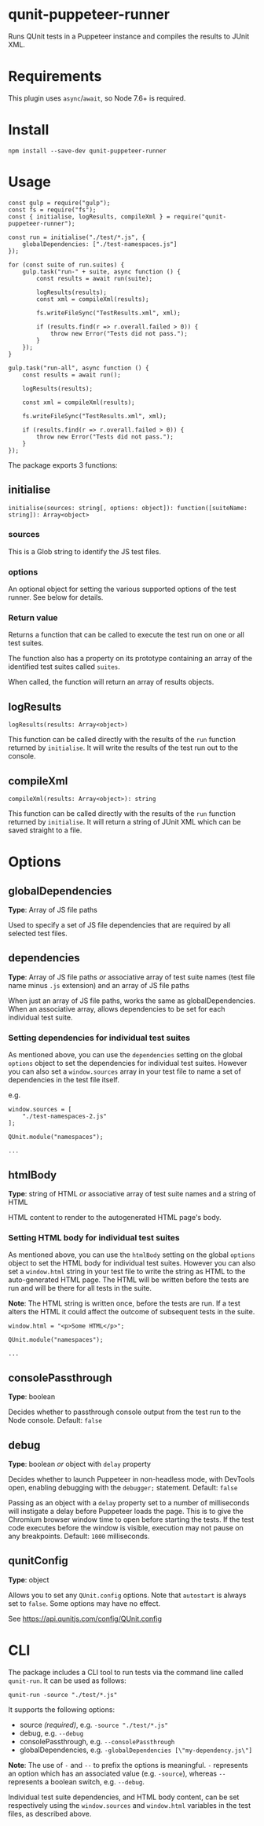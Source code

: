 # qunit-puppeteer-runner
Runs QUnit tests in a Puppeteer instance and compiles the results to JUnit XML.

# Requirements

This plugin uses `async`/`await`, so Node 7.6+ is required.

# Install

```
npm install --save-dev qunit-puppeteer-runner
```

# Usage

```
const gulp = require("gulp");
const fs = require("fs");
const { initialise, logResults, compileXml } = require("qunit-puppeteer-runner");

const run = initialise("./test/*.js", {
    globalDependencies: ["./test-namespaces.js"]
});

for (const suite of run.suites) {
    gulp.task("run-" + suite, async function () {
        const results = await run(suite);

        logResults(results);
        const xml = compileXml(results);

        fs.writeFileSync("TestResults.xml", xml);

        if (results.find(r => r.overall.failed > 0)) {
            throw new Error("Tests did not pass.");
        }
    });
}

gulp.task("run-all", async function () {
    const results = await run();

    logResults(results);
    
    const xml = compileXml(results);

    fs.writeFileSync("TestResults.xml", xml);
    
    if (results.find(r => r.overall.failed > 0)) {
        throw new Error("Tests did not pass.");
    }
});

```

The package exports 3 functions:

## initialise

```
initialise(sources: string[, options: object]): function([suiteName: string]): Array<object>
```

### sources
This is a Glob string to identify the JS test files.

### options
An optional object for setting the various supported options of the test runner. See below for details.

### Return value
Returns a function that can be called to execute the test run on one or all test suites.

The function also has a property on its prototype containing an array of the identified test suites called `suites`.

When called, the function will return an array of results objects.

## logResults

```
logResults(results: Array<object>)
```

This function can be called directly with the results of the `run` function returned by `initialise`. It will write the results of the test run out to the console.

## compileXml

```
compileXml(results: Array<object>): string
```

This function can be called directly with the results of the `run` function returned by `initialise`. It will return a string of JUnit XML which can be saved straight to a file.

# Options

## globalDependencies

**Type**: Array of JS file paths

Used to specify a set of JS file dependencies that are required by all selected test files.

## dependencies

**Type**: Array of JS file paths _or_ associative array of test suite names (test file name minus `.js` extension) and an array of JS file paths

When just an array of JS file paths, works the same as globalDependencies. When an associative array, allows dependencies to be set for each individual test suite.

### Setting dependencies for individual test suites

As mentioned above, you can use the `dependencies` setting on the global `options` object to set the dependencies for individual test suites.
However you can also set a `window.sources` array in your test file to name a set of dependencies in the test file itself.

e.g.
```
window.sources = [
    "./test-namespaces-2.js"
];

QUnit.module("namespaces");

...
```

## htmlBody

**Type**: string of HTML _or_ associative array of test suite names and a string of HTML

HTML content to render to the autogenerated HTML page's body.

### Setting HTML body for individual test suites

As mentioned above, you can use the `htmlBody` setting on the global `options` object to set the HTML body for individual test suites.
However you can also set a `window.html` string in your test file to write the string as HTML to the auto-generated HTML page. The HTML will be written before the tests are run and will be there for all tests in the suite.

**Note**: The HTML string is written once, before the tests are run. If a test alters the HTML it could affect the outcome of subsequent tests in the suite.

```
window.html = "<p>Some HTML</p>";

QUnit.module("namespaces");

...
```

## consolePassthrough

**Type**: boolean

Decides whether to passthrough console output from the test run to the Node console. Default: `false`

## debug

**Type**: boolean _or_ object with `delay` property

Decides whether to launch Puppeteer in non-headless mode, with DevTools open, enabling debugging with the `debugger;` statement. Default: `false`

Passing as an object with a `delay` property set to a number of milliseconds will instigate a delay before Puppeteer loads the page. This is to give the Chromium browser window time to open before starting the tests. If the test code executes before the window is visible, execution may not pause on any breakpoints. Default: `1000` milliseconds.

## qunitConfig

**Type**: object

Allows you to set any `QUnit.config` options. Note that `autostart` is always set to `false`. Some options may have no effect.

See https://api.qunitjs.com/config/QUnit.config 

# CLI

The package includes a CLI tool to run tests via the command line called `qunit-run`. It can be used as follows:
```
qunit-run -source "./test/*.js"
```

It supports the following options:

* source *(required)*, e.g. `-source "./test/*.js"`
* debug, e.g. `--debug`
* consolePassthrough, e.g. `--consolePassthrough`
* globalDependencies, e.g. `-globalDependencies [\"my-dependency.js\"]`

**Note**: The use of `-` and `--` to prefix the options is meaningful. `-` represents an option which has an associated value (e.g. `-source`), whereas `--` represents a boolean switch, e.g. `--debug`.

Individual test suite dependencies, and HTML body content, can be set respectively using the `window.sources` and `window.html` variables in the test files, as described above. 